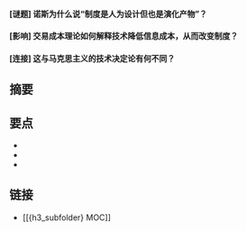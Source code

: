 #### [谜题] 诺斯为什么说“制度是人为设计但也是演化产物”？


#### [影响] 交易成本理论如何解释技术降低信息成本，从而改变制度？


#### [连接] 这与马克思主义的技术决定论有何不同？


## 摘要


## 要点

- 
- 
- 

## 链接

- [[{h3_subfolder} MOC]]
